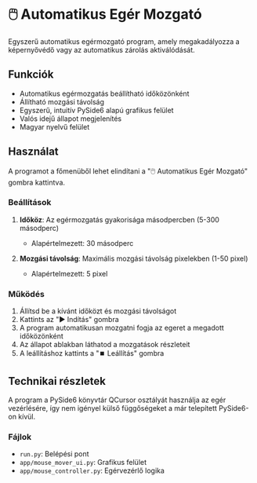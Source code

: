 # 🖱️ Automatikus Egér Mozgató

Egyszerű automatikus egérmozgató program, amely megakadályozza a képernyővédő vagy az automatikus zárolás aktiválódását.

## Funkciók

- Automatikus egérmozgatás beállítható időközönként
- Állítható mozgási távolság
- Egyszerű, intuitív PySide6 alapú grafikus felület
- Valós idejű állapot megjelenítés
- Magyar nyelvű felület

## Használat

A programot a főmenüből lehet elindítani a "🖱️ Automatikus Egér Mozgató" gombra kattintva.

### Beállítások

1. **Időköz**: Az egérmozgatás gyakorisága másodpercben (5-300 másodperc)
   - Alapértelmezett: 30 másodperc
   
2. **Mozgási távolság**: Maximális mozgási távolság pixelekben (1-50 pixel)
   - Alapértelmezett: 5 pixel

### Működés

1. Állítsd be a kívánt időközt és mozgási távolságot
2. Kattints az "▶️ Indítás" gombra
3. A program automatikusan mozgatni fogja az egeret a megadott időközönként
4. Az állapot ablakban láthatod a mozgatások részleteit
5. A leállításhoz kattints a "⏹️ Leállítás" gombra

## Technikai részletek

A program a PySide6 könyvtár QCursor osztályát használja az egér vezérlésére, így nem igényel külső függőségeket a már telepített PySide6-on kívül.

### Fájlok

- `run.py`: Belépési pont
- `app/mouse_mover_ui.py`: Grafikus felület
- `app/mouse_controller.py`: Egérvezérlő logika
